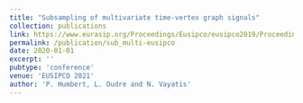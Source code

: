 ```yaml
---
title: "Subsampling of multivariate time-vertex graph signals"
collection: publications
link: https://www.eurasip.org/Proceedings/Eusipco/eusipco2019/Proceedings/papers/1570533909.pdf
permalink: /publication/sub_multi-eusipco
date: 2020-01-01
excerpt: ''
pubtype: 'conference'
venue: 'EUSIPCO 2021'
author: 'P. Humbert, L. Oudre and N. Vayatis'
---
```

